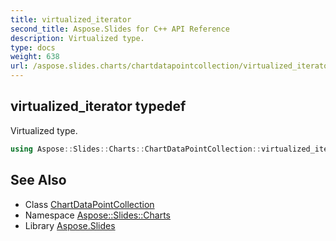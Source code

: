 ```yaml
---
title: virtualized_iterator
second_title: Aspose.Slides for C++ API Reference
description: Virtualized type.
type: docs
weight: 638
url: /aspose.slides.charts/chartdatapointcollection/virtualized_iterator/
---
```

## virtualized_iterator typedef


Virtualized type.

```cpp
using Aspose::Slides::Charts::ChartDataPointCollection::virtualized_iterator =  typename iterator_holder_type::virtualized_iterator
```

## See Also

* Class [ChartDataPointCollection](../)
* Namespace [Aspose::Slides::Charts](../../)
* Library [Aspose.Slides](../../../)